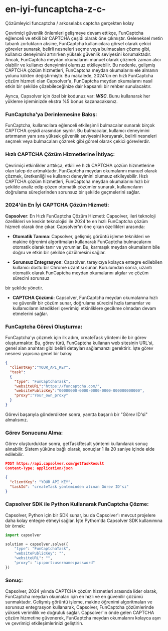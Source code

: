 # en-iyi-funcaptcha-z-c-
Çözümleyici funcaptcha / arkoselabs captcha gerçekten kolay


Çevrimiçi güvenlik önlemleri gelişmeye devam ettikçe, FunCaptcha eğlenceli ve etkili bir CAPTCHA çeşidi olarak öne çıkmıştır. Geleneksel metin tabanlı zorlukların aksine, FunCaptcha kullanıcılara görsel olarak çekici görevler sunarak, belirli nesneleri seçme veya bulmacaları çözme gibi, kullanıcı deneyimini artırırken yüksek güvenlik seviyesini korumaktadır. Ancak, FunCaptcha meydan okumalarını manuel olarak çözmek zaman alıcı olabilir ve kullanıcı deneyimini olumsuz etkileyebilir. Bu nedenle, gelişmiş CAPTCHA çözüm hizmetleri, FunCaptcha meydan okumalarını ele almanın yolunu kökten değiştirmiştir. Bu makalede, 2024'ün en hızlı FunCaptcha çözüm hizmeti olan Capsolver'a, FunCaptcha meydan okumalarını nasıl etkin bir şekilde çözebileceğinize dair kapsamlı bir rehber sunulacaktır.

Ayrıca, Capsolver için özel bir kodunuz var: ***WSC***. Bunu kullanarak her yükleme işleminizde ekstra %5 bonus kazanacaksınız.

### FunCaptcha'ya Derinlemesine Bakış:
FunCaptcha, kullanıcılara eğlenceli etkileşimli bulmacalar sunarak birçok CAPTCHA çeşidi arasından sıyrılır. Bu bulmacalar, kullanıcı deneyimini artırmanın yanı sıra yüksek güvenlik seviyesini koruyarak, belirli nesneleri seçmek veya bulmacaları çözmek gibi görsel olarak çekici görevlerdir.

### Hızlı CAPTCHA Çözüm Hizmetlerine İhtiyaç:
Çevrimiçi etkinlikler arttıkça, etkili ve hızlı CAPTCHA çözüm hizmetlerine olan talep de artmaktadır. FunCaptcha meydan okumalarını manuel olarak çözmek, üretkenliği ve kullanıcı deneyimini olumsuz etkileyebilir. Hızlı CAPTCHA çözüm hizmetleri, FunCaptcha meydan okumalarını hızlı bir şekilde analiz edip çözen otomatik çözümler sunarak, kullanıcıların doğrulama süreçlerinden sorunsuz bir şekilde geçmelerini sağlar.

### 2024'ün En İyi CAPTCHA Çözüm Hizmeti:
**Capsolver**: En Hızlı FunCaptcha Çözüm Hizmeti:
Capsolver, ileri teknoloji özellikleri ve keskin teknolojisi ile 2024'te en hızlı FunCaptcha çözüm hizmeti olarak öne çıkar. Capsolver'ın öne çıkan özellikleri arasında:

- **Otomatik Tanıma**: Capsolver, gelişmiş görüntü işleme teknikleri ve makine öğrenimi algoritmaları kullanarak FunCaptcha bulmacalarını otomatik olarak tanır ve yorumlar. Bu, karmaşık meydan okumaların bile doğru ve etkin bir şekilde çözülmesini sağlar.

- **Sorunsuz Entegrasyon**: Capsolver, tarayıcıya kolayca entegre edilebilen kullanıcı dostu bir Chrome uzantısı sunar. Kurulumdan sonra, uzantı otomatik olarak FunCaptcha meydan okumalarını algılar ve çözüm sürecini sorunsuz

 bir şekilde yönetir.

- **CAPTCHA Çözümü**: Capsolver, FunCaptcha meydan okumalarına hızlı ve güvenilir bir çözüm sunar, doğrulama sürecini hızla tamamlar ve kullanıcıların istedikleri çevrimiçi etkinliklere gecikme olmadan devam etmelerini sağlar.

### FunCaptcha Görevi Oluşturma:
FunCaptcha'yı çözmek için ilk adım, createTask yöntemi ile bir görev oluşturmaktır. Bu, görev türü, FunCaptcha kullanan web sitesinin URL'si, genel alan anahtarı gibi belirli detayları sağlamanızı gerektirir. İşte görev nesnesi yapısına genel bir bakış:

```json
{
  "clientKey":"YOUR_API_KEY",
  "task":
  {
    "type": "FunCaptchaTask",
    "websiteURL":"https://funcaptcha.com/",
    "websitePublicKey":"00000000-0000-0000-0000-000000000000",
    "proxy":"Your_own_proxy"
  }
}
```

Görevi başarıyla gönderdikten sonra, yanıtta başarılı bir "Görev ID'si" almalısınız.

### Görev Sonucunu Alma:
Görev oluşturduktan sonra, getTaskResult yöntemi kullanılarak sonuç alınabilir. Sistem yüküne bağlı olarak, sonuçlar 1 ila 20 saniye içinde elde edilebilir.

```json
POST https://api.capsolver.com/getTaskResult
Content-Type: application/json

{
  "clientKey": "YOUR_API_KEY",
  "taskId": "createTask yönteminden alınan Görev ID'si"
}
```

### Capsolver SDK ile Python Kullanarak FunCaptcha Çözme:
Capsolver, Python için bir SDK sunar, bu da Capsolver'ı mevcut projelere daha kolay entegre etmeyi sağlar. İşte Python'da Capsolver SDK kullanımına bir örnek:

```python
import capsolver

solution = capsolver.solve({
    "type": "FunCaptchaTask",
    "websitePublicKey": "",
    "websiteURL": "",
    "proxy": "ip:port:username:password"
})
```

### Sonuç:
Capsolver, 2024 yılında CAPTCHA çözüm hizmetleri arasında lider olarak, FunCaptcha meydan okumaları için en hızlı ve en güvenilir çözümü sunmaktadır. Gelişmiş görüntü işleme, makine öğrenimi algoritmaları ve sorunsuz entegrasyon kullanarak, Capsolver, FunCaptcha çözümlerinde yüksek verimlilik ve doğruluk sağlar. Capsolver'ın önde gelen CAPTCHA çözüm hizmetine güvenerek, FunCaptcha meydan okumalarını kolayca aşın ve çevrimiçi etkileşimlerinizi geliştirin.
